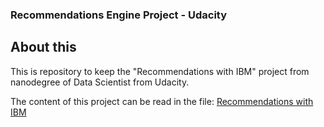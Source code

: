 ### Recommendations Engine Project - Udacity


## About this

This is repository to keep the "Recommendations with IBM" project from nanodegree of Data Scientist from Udacity.

The content of this project can be read in the file: [Recommendations with IBM](Recommendations%20with%20IBM.html)
